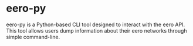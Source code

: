 # eero-py
 eero-py is a Python-based CLI tool designed to interact with the eero API. This tool allows users dump information about their eero networks through simple command-line.
